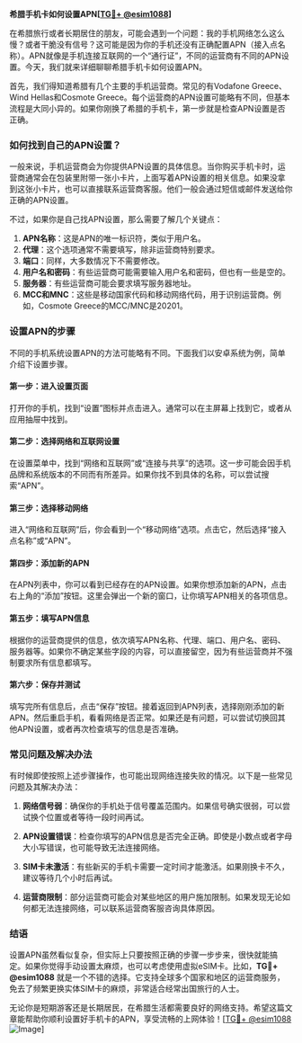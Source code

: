**希腊手机卡如何设置APN[[TG💪+ @esim1088](https://t.me/s/esim1088)]**

在希腊旅行或者长期居住的朋友，可能会遇到一个问题：我的手机网络怎么这么慢？或者干脆没有信号？这可能是因为你的手机还没有正确配置APN（接入点名称）。APN就像是手机连接互联网的一个“通行证”，不同的运营商有不同的APN设置。今天，我们就来详细聊聊希腊手机卡如何设置APN。

首先，我们得知道希腊有几个主要的手机运营商。常见的有Vodafone Greece、Wind Hellas和Cosmote Greece。每个运营商的APN设置可能略有不同，但基本流程是大同小异的。如果你刚换了希腊的手机卡，第一步就是检查APN设置是否正确。

### 如何找到自己的APN设置？

一般来说，手机运营商会为你提供APN设置的具体信息。当你购买手机卡时，运营商通常会在包装里附带一张小卡片，上面写着APN设置的相关信息。如果没拿到这张小卡片，也可以直接联系运营商客服。他们一般会通过短信或邮件发送给你正确的APN设置。

不过，如果你是自己找APN设置，那么需要了解几个关键点：

1. **APN名称**：这是APN的唯一标识符，类似于用户名。
2. **代理**：这个选项通常不需要填写，除非运营商特别要求。
3. **端口**：同样，大多数情况下不需要修改。
4. **用户名和密码**：有些运营商可能需要输入用户名和密码，但也有一些是空的。
5. **服务器**：有些运营商可能会要求填写服务器地址。
6. **MCC和MNC**：这些是移动国家代码和移动网络代码，用于识别运营商。例如，Cosmote Greece的MCC/MNC是20201。

### 设置APN的步骤

不同的手机系统设置APN的方法可能略有不同。下面我们以安卓系统为例，简单介绍下设置步骤。

#### 第一步：进入设置页面
打开你的手机，找到“设置”图标并点击进入。通常可以在主屏幕上找到它，或者从应用抽屉中找到。

#### 第二步：选择网络和互联网设置
在设置菜单中，找到“网络和互联网”或“连接与共享”的选项。这一步可能会因手机品牌和系统版本的不同而有所差异。如果你找不到具体的名称，可以尝试搜索“APN”。

#### 第三步：选择移动网络
进入“网络和互联网”后，你会看到一个“移动网络”选项。点击它，然后选择“接入点名称”或“APN”。

#### 第四步：添加新的APN
在APN列表中，你可以看到已经存在的APN设置。如果你想添加新的APN，点击右上角的“添加”按钮。这里会弹出一个新的窗口，让你填写APN相关的各项信息。

#### 第五步：填写APN信息
根据你的运营商提供的信息，依次填写APN名称、代理、端口、用户名、密码、服务器等。如果你不确定某些字段的内容，可以直接留空，因为有些运营商并不强制要求所有信息都填写。

#### 第六步：保存并测试
填写完所有信息后，点击“保存”按钮。接着返回到APN列表，选择刚刚添加的新APN。然后重启手机，看看网络是否正常。如果还是有问题，可以尝试切换回其他APN设置，或者再次检查填写的信息是否准确。

### 常见问题及解决办法

有时候即使按照上述步骤操作，也可能出现网络连接失败的情况。以下是一些常见问题及其解决办法：

1. **网络信号弱**：确保你的手机处于信号覆盖范围内。如果信号确实很弱，可以尝试换个位置或者等待一段时间再试。
   
2. **APN设置错误**：检查你填写的APN信息是否完全正确。即使是小数点或者字母大小写错误，也可能导致无法连接网络。

3. **SIM卡未激活**：有些新买的手机卡需要一定时间才能激活。如果刚换卡不久，建议等待几个小时后再试。

4. **运营商限制**：部分运营商可能会对某些地区的用户施加限制。如果发现无论如何都无法连接网络，可以联系运营商客服咨询具体原因。

### 结语

设置APN虽然看似复杂，但实际上只要按照正确的步骤一步步来，很快就能搞定。如果你觉得手动设置太麻烦，也可以考虑使用虚拟eSIM卡。比如，**TG💪+ @esim1088** 就是一个不错的选择。它支持全球多个国家和地区的运营商服务，免去了频繁更换实体SIM卡的麻烦，非常适合经常出国旅行的人士。

无论你是短期游客还是长期居民，在希腊生活都需要良好的网络支持。希望这篇文章能帮助你顺利设置好手机卡的APN，享受流畅的上网体验！[[TG💪+ @esim1088](https://t.me/s/esim1088) ![Image](https://i.postimg.cc/4NQfJmqS/Snipaste-2025-05-13-00-14-12.png)]